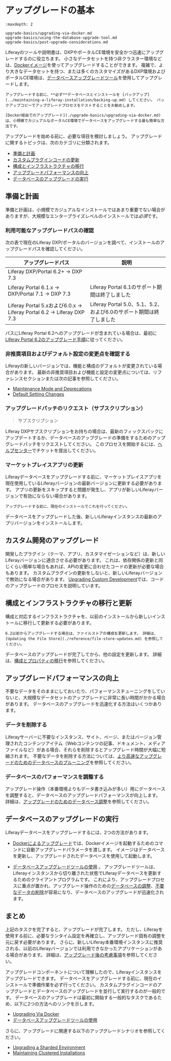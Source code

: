 # アップグレードの基本

```{toctree}
:maxdepth: 2

upgrade-basics/upgrading-via-docker.md
upgrade-basics/using-the-database-upgrade-tool.md
upgrade-basics/post-upgrade-considerations.md
```

Liferayのツールや説明書は、DXPやポータルCE環境を安全かつ迅速にアップグレードするのに役立ちます。 小さなデータセットを持つ非クラスター環境などは、[Dockerイメージ](./upgrade-basics/upgrading-via-docker.md)を使ってアップグレードすることができます。 複雑で、より大きなデータセットを持つ、または多くのカスタマイズがあるDXP環境およびポータルCE環境は、[データベースアップグレードツール](./upgrade-basics/using-the-database-upgrade-tool.md)を使用してアップグレードします。

```{warning}
アップグレードする前に、**必ず**データベースとインストールを [バックアップ](../maintaining-a-liferay-installation/backing-up.md) してください。 バックアップコピーでアップグレードプロセスをテストすることをお勧めします。
```

```{note}
[Docker経由でのアップグレード](./upgrade-basics/upgrading-via-docker.md) は、小規模でカジュアルなポータルCE環境でデータベースをアップグレードする最も簡単な方法です。
```

アップグレードを始める前に、必要な項目を検討しましょう。 アップグレードに関するトピックは、次のカテゴリに分類されます。

  - [準備と計画](#preparation-and-planning)
  - [カスタムプラグインコードの更新](#updating-custom-plugin-code)
  - [構成とインフラストラクチャの移行](#migrating-and-updating-configurations-and-infrastructure)
  - [アップグレードパフォーマンスの向上](#improving-upgrade-performance)
  - [データベースのアップグレードの実行](#executing-the-database-upgrade)

## 準備と計画

準備と計画は、小規模でカジュアルなインストールではあまり重要でない場合がありますが、大規模なエンタープライズレベルのインストールでは*必須*です。

### 利用可能なアップグレードパスの確認

次の表で現在のLiferay DXP/ポータルのバージョンを調べて、インストールのアップグレードパスを確認してください。

| アップグレードパス                                                         | 説明                                              |
| ----------------------------------------------------------------- | ----------------------------------------------- |
| Liferay DXP/Portal 6.2+ → DXP 7.3                                 |                                                 |
| Liferay Portal 6.1.x → DXP/Portal 7.1 → DXP 7.3                   | Liferay Portal 6.1のサポート期間は終了しました                |
| Liferay Portal 5.xおよび6.0.x → Liferay Portal 6.2 → Liferay DXP 7.3 | Liferay Portal 5.0、5.1、5.2、および6.0のサポート期間は終了しました |

パスにLiferay Portal 6.2へのアップグレードが含まれている場合は、最初に[Liferay Portal 6.2のアップグレード手順](https://help.liferay.com/hc/en-us/articles/360017903232-Upgrading-Liferay)に従ってください。

### 非推奨項目およびデフォルト設定の変更点を確認する

Liferayの新しいバージョンでは、機能と構成のデフォルトが変更されている場合があります。 最新の非推奨項目および機能と設定の変更点については、リファレンスセクションまたは次の記事を参照してください。

  - [Maintenance Mode and Deprecations](./reference/maintenance-mode-and-deprecations-in-7-3.md)
  - [Default Setting Changes](./reference/default-setting-changes-in-7-3.md)

### アップグレードパッチのリクエスト（サブスクリプション）

> サブスクリプション

Liferay DXPサブスクリプションをお持ちの場合は、最新のフィックスパックにアップデートするか、データベースのアップグレードの準備をするためのアップグレードパッチをリクエストしてください。 このプロセスを開始するには、[ヘルプセンター](https://help.liferay.com/hc/requests/new)でチケットを提出してください。

### マーケットプレイスアプリの更新

Liferayデータベースをアップグレードする前に、マーケットプレイスアプリを現在使用しているLiferayバージョンの最新バージョンに更新する必要があります。 アプリの更新をスキップすると問題が発生し、アプリが新しいLiferayバージョンで有効にならない場合があります。

```{important}
アップグレードする前に、現在のインストールでこれを行ってください。
```

データベースをアップグレードした後、新しいLiferayインスタンスの最新のアプリバージョンをインストールします。

## カスタム開発のアップグレード

開発したプラグイン（テーマ、アプリ、カスタマイゼーションなど）は、新しいLiferayバージョンに適合させる必要があります。 これは、依存関係の更新と同じくらい簡単な場合もあれば、APIの変更に合わせたコードの更新が必要な場合もあります。 カスタムプラグインの更新をしないと、新しいLiferayバージョンで無効になる場合があります。 [Upgrading Custom Development](./upgrading-custom-development.md)では、コードのアップグレードのプロセスを説明しています。

## 構成とインフラストラクチャの移行と更新

構成と対応するインフラストラクチャを、以前のインストールから新しいインストールに移行して更新する必要があります。

```{important}
6.2以前からアップグレードする場合は、ファイルストアの構成を更新します。 詳細は、 [Updating the File Store](./reference/file-store-updates.md) を参照してください。
```

データベースのアップグレードが完了してから、他の設定を更新します。 詳細は、[構成とプロパティの移行](./migrating-configurations-and-properties.md)を参照してください。

## アップグレードパフォーマンスの向上

不要なデータをそのままにしておいたり、パフォーマンスチューニングをしていないと、大規模なデータセットのアップグレードに非常に長い時間がかかる場合があります。 データベースのアップグレードを迅速化する方法はいくつかあります。

### データを削除する

Liferayサーバーに不要なインスタンス、サイト、ページ、またはバージョン管理されたコンテンツアイテム（Webコンテンツの記事、ドキュメント、メディアファイルなど）がある場合、それらを削除するとアップグレード時間が大幅に短縮されます。 不要なデータを削除する方法については、[より高速なアップグレードのためのデータベースのプルーニング](./upgrade-stability-and-performance/database-pruning-for-faster-upgrades.md)を参照してください。

### データベースのパフォーマンスを調整する

アップグレード操作（本番環境よりもデータ書き込みが多い）用にデータベースを調整すると、データベースのアップグレードパフォーマンスが向上します。 詳細は、[アップグレードのためのデータベース調整](./upgrade-stability-and-performance/database-tuning-for-upgrades.md)を参照してください。

## データベースのアップグレードの実行

Liferayデータベースをアップグレードするには、2つの方法があります。

  - [Dockerによるアップグレード](./upgrade-basics/upgrading-via-docker.md)では、Dockerイメージを起動するためのコマンドに自動アップグレードパラメータを渡します。 イメージはデータベースを更新し、アップグレードされたデータベースを使用して起動します。

  - [データベースアップグレードツールの使用](./upgrade-basics/using-the-database-upgrade-tool.md) 。 アップグレードツールは、Liferayインスタンスから切り離された状態でLiferayデータベースを更新するためのクライアントプログラムです。 これにより、アップグレードプロセスに重点が置かれ、アップグレード操作のための[データベースの調整](./upgrade-stability-and-performance/database-tuning-for-upgrades.md)、[不要なデータの削除](./upgrade-stability-and-performance/database-pruning-for-faster-upgrades.md)が容易になり、データベースのアップグレードが迅速化されます。

## まとめ

上記のタスクを完了すると、アップグレードが完了します。 ただし、Liferayを使用する前に、必要なランタイム設定を再確立し、アップグレード固有の調整を元に戻す必要があります。 さらに、新しいLiferay本番環境インスタンスに推奨される、以前のLiferayバージョンでは利用できなかったアプリケーションがある場合があります。 詳細は、[アップグレード後の考慮事項](./upgrade-basics/post-upgrade-considerations.md)を参照してください。

アップグレードコンポーネントについて理解したので、Liferayインスタンスをアップグレードできます。 データベースをアップグレードする前に、現在のインストールで準備作業を必ず行ってください。 カスタムプラグインコードのアップグレードとデータベースのアップグレードを並行して実行するのが一般的です。 データベースのアップグレードは最初に開始する一般的なタスクであるため、以下に2つの方法へのリンクを示します。

  - [Upgrading Via Docker](./upgrade-basics/upgrading-via-docker.md)
  - [データベースアップグレードツールの使用](./upgrade-basics/using-the-database-upgrade-tool.md)

さらに、アップグレードに関連する以下のアップグレードシナリオを参照してください。

  - [Upgrading a Sharded Environment](.other-upgrade-scenarios/upgrading-a-sharded-environment.md)
  - [Maintaining Clustered Installations](../maintaining-a-liferay-installation/maintaining-clustered-installations.md)
